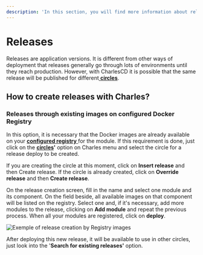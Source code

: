 ```yaml
---
description: 'In this section, you will find more information about releases on Charles.'
---
```


# Releases

Releases are application versions. It is different from other ways of deployment that releases generally go through lots of environments until they reach production. However, with CharlesCD it is possible that the same release will be published for different[ **circles**](circles.md).

## How to create releases with Charles?

### **Releases through existing images on configured Docker Registry**

In this option, it is necessary that the Docker images are already available on your [**configured registry** ](../get-started/defining-a-workspace/docker-registry.md)for the module. If this requirement is done, just click on the [**circles**](circles.md)**'** option on Charles menu and select the circle for a release deploy to be created.

If you are creating the circle at this moment, click on **Insert release** and then Create release. If the circle is already created, click on **Override release** and then **Create release**.

On the release creation screen, fill in the name and select one module and its component. On the field beside, all available images on that component will be listed on the registry. Select one and, if it's necessary, add more modules to the release, clicking on **Add module** and repeat the previous process. When all your modules are registered, click on **deploy**.

![Exemple of release creation by Registry images](../.gitbook/assets/releases-por-meio-de-imagens-existentes%20%281%29%20%281%29.gif)

After deploying this new release, it will be available to use in other circles, just look into the '**Search for existing releases'** option.

